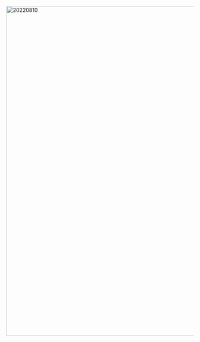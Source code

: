 <img width="885" alt="20220810" src="https://user-images.githubusercontent.com/55650732/183890245-2ef7b98c-fbd7-4080-b6fe-6803acfd4b20.png">
